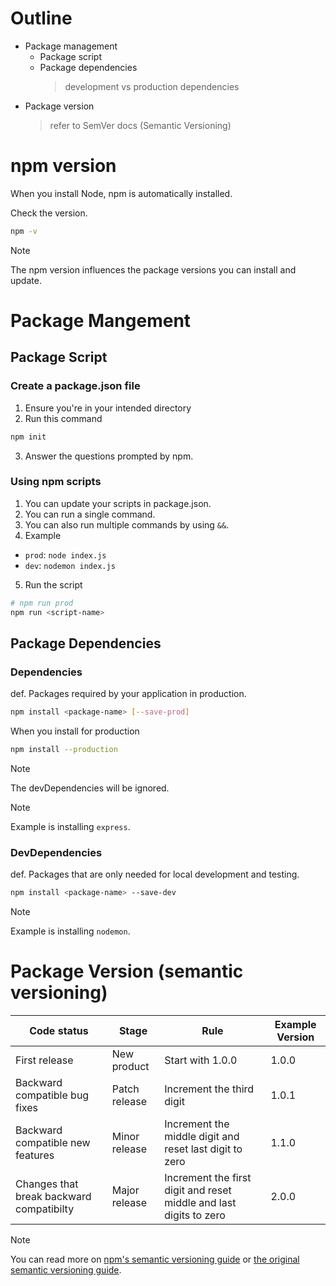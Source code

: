 # Outline
- Package management
  - Package script
  - Package dependencies
    > development vs production dependencies
- Package version
    > refer to SemVer docs (Semantic Versioning)

# npm version
When you install Node, npm is automatically installed.

Check the version.

```bash
npm -v
````

> [!NOTE]
> The npm version influences the package versions you can install and update.

# Package Mangement
## Package Script
### Create a package.json file
1. Ensure you're in your intended directory
2. Run this command

```bash
npm init
```

3. Answer the questions prompted by npm.

### Using npm scripts
1. You can update your scripts in package.json.
2. You can run a single command.
3. You can also run multiple commands by using ```&&```.
4. Example
 - ```prod```: ```node index.js```
 - ```dev```:  ```nodemon index.js```
5. Run the script

```bash
# npm run prod
npm run <script-name>
```

## Package Dependencies
### Dependencies
def. Packages required by your application in production.


```bash
npm install <package-name> [--save-prod]
```

When you install for production

```bash
npm install --production
```

> [!NOTE]
> The devDependencies will be ignored.

> [!NOTE]
> Example is installing ```express```.

### DevDependencies
def. Packages that are only needed for local development and testing.

```bash
npm install <package-name> --save-dev
```

> [!NOTE]
> Example is installing ```nodemon```.

# Package Version (semantic versioning)
| Code status | Stage | Rule | Example Version |
| -- | -- | -- | -- |
| First release | New product | Start with 1.0.0 | 1.0.0 |
| Backward compatible bug fixes | Patch release | Increment the third digit | 1.0.1 |
| Backward compatible new features | Minor release | Increment the middle digit and reset last digit to zero | 1.1.0 |
| Changes that break backward compatibilty | Major release | Increment the first digit and reset middle and last digits to zero | 2.0.0 |

> [!NOTE]
> You can read more on [npm's semantic versioning guide](https://docs.npmjs.com/about-semantic-versioning) or [the original semantic versioning guide](https://semver.org/).
